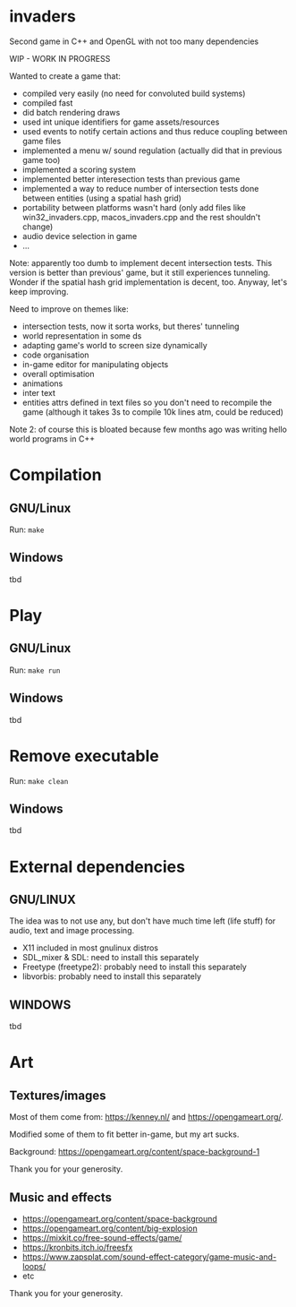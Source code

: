 # invaders

Second game in C++ and OpenGL with not too many dependencies

WIP - WORK IN PROGRESS

Wanted to create a game that:

- compiled very easily (no need for convoluted build systems)
- compiled fast
- did batch rendering draws
- used int unique identifiers for game assets/resources
- used events to notify certain actions and thus reduce coupling between game files
- implemented a menu w/ sound regulation (actually did that in previous game too)
- implemented a scoring system
- implemented better interesection tests than previous game
- implemented a way to reduce number of intersection tests done between entities (using a spatial hash grid)
- portability between platforms wasn't hard (only add files like win32_invaders.cpp, macos_invaders.cpp and the rest shouldn't change)
- audio device selection in game
- ...

Note: apparently too dumb to implement decent intersection tests. This version is better than previous' game, but it still experiences tunneling. Wonder if the spatial hash grid implementation is decent, too. Anyway, let's keep improving.

Need to improve on themes like:

- intersection tests, now it sorta works, but theres' tunneling
- world representation in some ds
- adapting game's world to screen size dynamically
- code organisation
- in-game editor for manipulating objects
- overall optimisation
- animations
- inter text
- entities attrs defined in text files so you don't need to recompile the game (although it takes 3s to compile 10k lines atm, could be reduced)

Note 2: of course this is bloated because few months ago was writing hello world programs in C++

# Compilation

## GNU/Linux

Run: `make`

## Windows

tbd

# Play

## GNU/Linux

Run: `make run`

## Windows

tbd

# Remove executable

Run: `make clean`

## Windows

tbd

# External dependencies

## GNU/LINUX

The idea was to not use any, but don't have much time left (life stuff) for audio, text and image processing.

- X11 included in most gnulinux distros
- SDL_mixer & SDL: need to install this separately
- Freetype (freetype2): probably need to install this separately
- libvorbis: probably need to install this separately

## WINDOWS

tbd

# Art

## Textures/images

Most of them come from: https://kenney.nl/ and https://opengameart.org/.

Modified some of them to fit better in-game, but my art sucks.

Background: https://opengameart.org/content/space-background-1

Thank you for your generosity.

## Music and effects

- https://opengameart.org/content/space-background
- https://opengameart.org/content/big-explosion
- https://mixkit.co/free-sound-effects/game/
- https://kronbits.itch.io/freesfx
- https://www.zapsplat.com/sound-effect-category/game-music-and-loops/
- etc

Thank you for your generosity.
